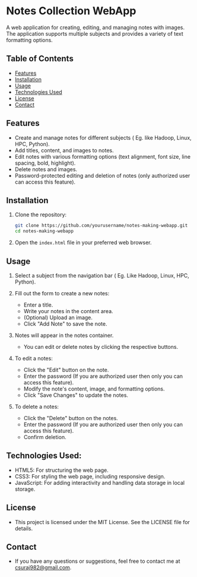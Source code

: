 # Notes Collection WebApp

A web application for creating, editing, and managing notes with images. The application supports multiple subjects and provides a variety of text formatting options.

## Table of Contents

- [Features](#features)
- [Installation](#installation)
- [Usage](#usage)
- [Technologies Used](#technologies-used)
- [License](#license)
- [Contact](#contact)

## Features

- Create and manage notes for different subjects ( Eg. like Hadoop, Linux, HPC, Python).
- Add titles, content, and images to notes.
- Edit notes with various formatting options (text alignment, font size, line spacing, bold, highlight).
- Delete notes and images.
- Password-protected editing and deletion of notes (only authorized user can access this feature).

## Installation

1. Clone the repository:
    ```bash
    git clone https://github.com/yourusername/notes-making-webapp.git
    cd notes-making-webapp
    ```

2. Open the `index.html` file in your preferred web browser.

## Usage

1. Select a subject from the navigation bar ( Eg. Like Hadoop, Linux, HPC, Python).
  
2. Fill out the form to create a new notes:
   - Enter a title.
   - Write your notes in the content area.
   - (Optional) Upload an image.
   - Click "Add Note" to save the note.
  
3. Notes will appear in the notes container.
   - You can edit or delete notes by clicking the respective buttons.
  
4. To edit a notes:
   - Click the "Edit" button on the note.
   - Enter the password (If you are authorized user then only you can access this feature).
   - Modify the note's content, image, and formatting options.
   - Click "Save Changes" to update the notes.
  
5. To delete a notes:
   - Click the "Delete" button on the notes.
   - Enter the password (If you are authorized user then only you can access this feature).
   - Confirm deletion.
  
## Technologies Used:
   - HTML5: For structuring the web page.
   - CSS3: For styling the web page, including responsive design.
   - JavaScript: For adding interactivity and handling data storage in local storage.
  
## License
   - This project is licensed under the MIT License. See the LICENSE file for details.
  
## Contact
   - If you have any questions or suggestions, feel free to contact me at csuraj982@gmail.com.
